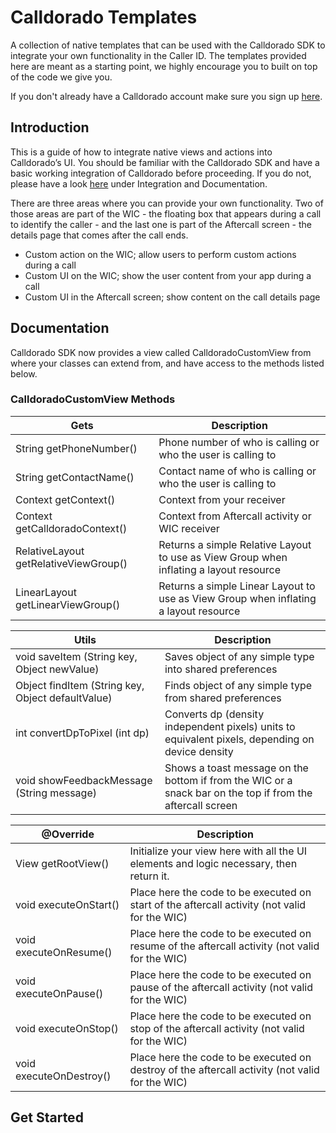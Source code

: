 # Calldorado Templates

A collection of native templates that can be used with the Calldorado SDK to integrate your own functionality in the Caller ID. The templates provided here are meant as a starting point, we highly encourage you to built on top of the code we give you.

If you don't already have a Calldorado account make sure you sign up [here](https://my.calldorado.com/login/signup).

## Introduction

This is a guide of how to integrate native views and actions into Calldorado’s UI. You should be familiar with the Calldorado SDK and have a basic working integration of Calldorado before proceeding. If you do not, please have a look [here](https://my.calldorado.com/) under Integration and Documentation.

There are three areas where you can provide your own functionality. Two of those areas are part of the WIC - the floating box that appears during a call to identify the caller - and the last one is part of the Aftercall screen - the details page that comes after the call ends.

*	Custom action on the WIC; allow users to perform custom actions during a call
*	Custom UI on the WIC; show the user content from your app during a call
*	Custom UI in the Aftercall screen; show content on the call details page

## Documentation

Calldorado SDK now provides a view called CalldoradoCustomView from where your classes can extend from, and have access to the methods listed below.

### CalldoradoCustomView Methods

| Gets  | Description  |
|---|---|
| String getPhoneNumber()  | Phone number of who is calling or who the user is calling to  |
| String getContactName()  | Contact name of who is calling or who the user is calling to  |
| Context getContext()  | Context from your receiver  |
| Context getCalldoradoContext()  | Context from Aftercall activity or WIC receiver  |
| RelativeLayout getRelativeViewGroup()  | Returns a simple Relative Layout to use as View Group when inflating a layout resource  |
| LinearLayout getLinearViewGroup()  | Returns a simple Linear Layout to use as View Group when inflating a layout resource  |

| Utils  | Description  |
|---|---|
| void saveItem (String key, Object newValue)  | Saves object of any simple type into shared preferences  |
| Object findItem (String key, Object defaultValue)   | Finds object of any simple type from shared preferences  |
| int convertDpToPixel (int dp)  | Converts dp (density independent pixels) units to equivalent pixels, depending on device density  |
| void showFeedbackMessage (String message)  | Shows a toast message on the bottom if from the WIC or a snack bar on the top if from the aftercall screen  |

| @Override  | Description  |
|---|---|
| View getRootView()  | Initialize your view here with all the UI elements and logic necessary, then return it.  |
| void executeOnStart()  | Place here the code to be executed on start of the aftercall activity (not valid for the WIC)  |
| void executeOnResume()  | Place here the code to be executed on resume of the aftercall activity (not valid for the WIC)  |
| void executeOnPause()  | Place here the code to be executed on pause of the aftercall activity (not valid for the WIC)  |
| void executeOnStop()  | Place here the code to be executed on stop of the aftercall activity (not valid for the WIC)  |
| void executeOnDestroy()  | Place here the code to be executed on destroy of the aftercall activity (not valid for the WIC)  |

## Get Started


